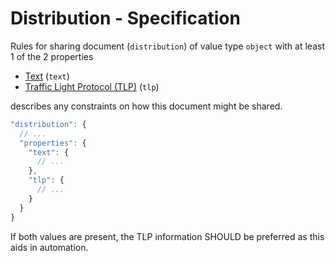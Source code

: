 # Distribution - Specification

Rules for sharing document (`distribution`) of value type `object` with at least
1 of the 2 properties

* [Text](distribution/text-spec.en.md) (`text`)
* [Traffic Light Protocol (TLP)](distribution/tlp-spec.en.md) (`tlp`)

describes any constraints on how this document might be shared.

```javascript
"distribution": {
  // ...
  "properties": {
    "text": {
      // ...
    },
    "tlp": {
      // ...
    }
  }
}
```

If both values are present, the TLP information SHOULD be preferred as this aids
in automation.
